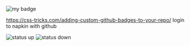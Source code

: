 ![my badge](https://badgen.net/https/shivank-chhaya.npkn.net/repo-badge-py)

https://css-tricks.com/adding-custom-github-badges-to-your-repo/
login to napkin with github

![status up](https://napkin-examples.npkn.net/site-status-badge/)
![status down](https://napkin-examples.npkn.net/site-status-badge/400)
